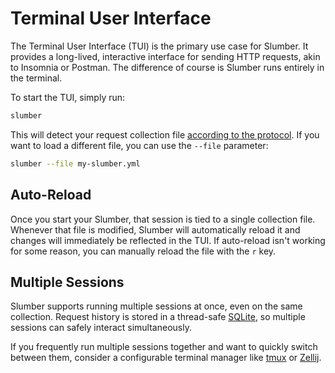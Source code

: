 # Terminal User Interface

The Terminal User Interface (TUI) is the primary use case for Slumber. It provides a long-lived, interactive interface for sending HTTP requests, akin to Insomnia or Postman. The difference of course is Slumber runs entirely in the terminal.

To start the TUI, simply run:

```sh
slumber
```

This will detect your request collection file [according to the protocol](../api/request_collection/index.md#format--loading). If you want to load a different file, you can use the `--file` parameter:

```sh
slumber --file my-slumber.yml
```

## Auto-Reload

Once you start your Slumber, that session is tied to a single collection file. Whenever that file is modified, Slumber will automatically reload it and changes will immediately be reflected in the TUI. If auto-reload isn't working for some reason, you can manually reload the file with the `r` key.

## Multiple Sessions

Slumber supports running multiple sessions at once, even on the same collection. Request history is stored in a thread-safe [SQLite](https://www.sqlite.org/index.html), so multiple sessions can safely interact simultaneously.

If you frequently run multiple sessions together and want to quickly switch between them, consider a configurable terminal manager like [tmux](https://github.com/tmux/tmux/wiki) or [Zellij](https://zellij.dev/).
